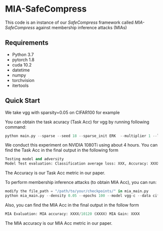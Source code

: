 # MIA-SafeCompress
This code is an instance of our *SafeCompress* framework called *MIA-SafeCompress* against membership inference attacks (MIAs)

## Requirements
* Python 3.7
* pytorch 1.8
* cuda 10.2
* datetime
* numpy
* torchvision
* itertools

## Quick Start

We take vgg with sparsity=0.05 on CIFAR100 for example

You can obtain the task acuracy (Task Acc) for vgg by running following command:
```python
python main.py --sparse --seed 18 --sparse_init ERK  --multiplier 1 --lr 0.1 --density 0.05 --update_frequency 4000 --epochs 300 --model vgg-c --data cifar100 --decay_frequency 30000 --batch-size 128 --n_class 100
```
We conduct this experiment on NVIDIA 1080Ti using about 4 hours. You can find the Task Acc in the final output in the following form
```python
Testing model and adversity
Model Test evaluation: Classification average loss: XXX, Accuracy: XXXX/10000 (XXXXX)
```
The Accuracy is our Task Acc metric in our paper.


To perform membership inference attacks (to obtain MIA Acc), you can run:
```python
modify the file_path = "/path/to/your/checkpoints/" in mia_main.py
python mia_main.py --density 0.05 --epochs 100 --model vgg-c --data cifar100 --batch-size 128 --n_class 100
```
Also, you can find the MIA Acc in the final output in the follow form
```python
MIA Evaluation: MIA accuracy: XXXX/10120 (XXXX) MIA Gain: XXXX
```
The MIA accuracy is our MIA Acc metric in our paper.


